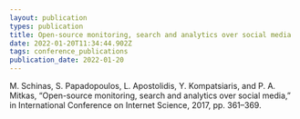 ```yaml
---
layout: publication
types: publication
title: Open-source monitoring, search and analytics over social media
date: 2022-01-20T11:34:44.902Z
tags: conference_publications
publication_date: 2022-01-20
---
```

<!--StartFragment-->

M. Schinas, S. Papadopoulos, L. Apostolidis, Y. Kompatsiaris, and P. A. Mitkas, “Open-source monitoring, search and analytics over social media,” in International Conference on Internet Science, 2017, pp. 361–369.

<!--EndFragment-->